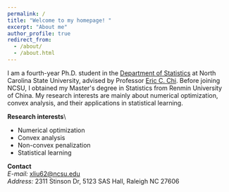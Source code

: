```yaml
---
permalink: /
title: "Welcome to my homepage! "
excerpt: "About me"
author_profile: true
redirect_from: 
  - /about/
  - /about.html
---
```

I am a fourth-year Ph.D. student in the [Department of Statistics](https://statistics.sciences.ncsu.edu/) at North Carolina State University, advised by Professor [Eric C. Chi](http://www.ericchi.com/). Before joining NCSU, I obtained my Master's degree in Statistics from Renmin University of China. My research interests are mainly about numerical optimization, convex analysis, and their applications in statistical learning. 

**Research interests**\
- Numerical optimization
- Convex analysis
- Non-convex penalization
- Statistical learning

**Contact**\
*E-mail:* xliu62@ncsu.edu\
*Address:* 2311 Stinson Dr, 5123 SAS Hall, Raleigh NC 27606




